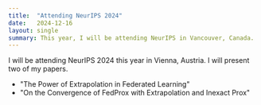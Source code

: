 ```yaml
---
title:  "Attending NeurIPS 2024"
date:   2024-12-16
layout: single
summary: This year, I will be attending NeurIPS in Vancouver, Canada.
---
```


I will be attending NeurIPS 2024 this year in Vienna, Austria. I will present two of my papers.
- "The Power of Extrapolation in Federated Learning"
- "On the Convergence of FedProx with Extrapolation and Inexact Prox"